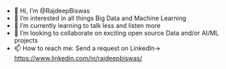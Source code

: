 - 👋 Hi, I’m @RajdeepBiswas
- 👀 I’m interested in all things Big Data and Machine Learning
- 🌱 I’m currently learning to talk less and listen more
- 💞️ I’m looking to collaborate on exciting open source Data and/or AI/ML projects
- 📫 How to reach me: Send a request on LinkedIn-> https://www.linkedin.com/in/rajdeepbiswas/

<!---
RajdeepBiswas/RajdeepBiswas is a ✨ special ✨ repository because its `README.md` (this file) appears on your GitHub profile.
You can click the Preview link to take a look at your changes.
--->
